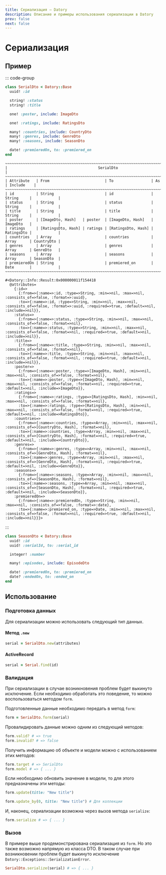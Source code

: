```yaml
---
title: Сериализация — Datory
description: Описание и примеры использования сериализации в Datory
prev: false
next: false
---
```


# Сериализация

## Пример

::: code-group

```ruby [Код]
class SerialDto < Datory::Base
  uuid! :id

  string! :status
  string! :title

  one! :poster, include: ImageDto

  one! :ratings, include: RatingsDto

  many! :countries, include: CountryDto
  many! :genres, include: GenreDto
  many! :seasons, include: SeasonDto

  date! :premieredOn, to: :premiered_on
end
```

```text [Таблица]
~~~~~~~~~~~~~~~~~~~~~~~~~~~~~~~~~~~~~~~~~~~~~~~~~~~~~~~~~~~~~~~~~~~~~~~~~~~~~~~~~~~~~~~~~~~~~
|                                         SerialDto                                         |
~~~~~~~~~~~~~~~~~~~~~~~~~~~~~~~~~~~~~~~~~~~~~~~~~~~~~~~~~~~~~~~~~~~~~~~~~~~~~~~~~~~~~~~~~~~~~
| Attribute   | From                         | To                 | As         | Include    |
~~~~~~~~~~~~~~~~~~~~~~~~~~~~~~~~~~~~~~~~~~~~~~~~~~~~~~~~~~~~~~~~~~~~~~~~~~~~~~~~~~~~~~~~~~~~~
| id          | String                       | id                 | String     |            |
| status      | String                       | status             | String     |            |
| title       | String                       | title              | String     |            |
| poster      | [ImageDto, Hash]   | poster  | [ImageDto, Hash]   | ImageDto   |            |
| ratings     | [RatingsDto, Hash] | ratings | [RatingsDto, Hash] | RatingsDto |            |
| countries   | Array                        | countries          | Array      | CountryDto |
| genres      | Array                        | genres             | Array      | GenreDto   |
| seasons     | Array                        | seasons            | Array      | SeasonDto  |
| premieredOn | String                       | premiered_on       | Date       |            |
~~~~~~~~~~~~~~~~~~~~~~~~~~~~~~~~~~~~~~~~~~~~~~~~~~~~~~~~~~~~~~~~~~~~~~~~~~~~~~~~~~~~~~~~~~~~~
```

```text [Информация]
#<Datory::Info::Result:0x000000011f154418 
  @attributes=
    {:id=>
      {:from=>{:name=>:id, :type=>String, :min=>nil, :max=>nil, :consists_of=>false, :format=>:uuid}, 
      :to=>{:name=>:id, :type=>String, :min=>nil, :max=>nil, :consists_of=>false, :format=>:uuid, :required=>true, :default=>nil, :include=>nil}}, 
    :status=>
      {:from=>{:name=>:status, :type=>String, :min=>nil, :max=>nil, :consists_of=>false, :format=>nil}, 
      :to=>{:name=>:status, :type=>String, :min=>nil, :max=>nil, :consists_of=>false, :format=>nil, :required=>true, :default=>nil, :include=>nil}}, 
    :title=>
      {:from=>{:name=>:title, :type=>String, :min=>nil, :max=>nil, :consists_of=>false, :format=>nil}, 
      :to=>{:name=>:title, :type=>String, :min=>nil, :max=>nil, :consists_of=>false, :format=>nil, :required=>true, :default=>nil, :include=>nil}}, 
    :poster=>
      {:from=>{:name=>:poster, :type=>[ImageDto, Hash], :min=>nil, :max=>nil, :consists_of=>false, :format=>nil}, 
      :to=>{:name=>:poster, :type=>[ImageDto, Hash], :min=>nil, :max=>nil, :consists_of=>false, :format=>nil, :required=>true, :default=>nil, :include=>ImageDto}}, 
    :ratings=>
      {:from=>{:name=>:ratings, :type=>[RatingsDto, Hash], :min=>nil, :max=>nil, :consists_of=>false, :format=>nil}, 
      :to=>{:name=>:ratings, :type=>[RatingsDto, Hash], :min=>nil, :max=>nil, :consists_of=>false, :format=>nil, :required=>true, :default=>nil, :include=>RatingsDto}}, 
    :countries=>
      {:from=>{:name=>:countries, :type=>Array, :min=>nil, :max=>nil, :consists_of=>[CountryDto, Hash], :format=>nil}, 
      :to=>{:name=>:countries, :type=>Array, :min=>nil, :max=>nil, :consists_of=>[CountryDto, Hash], :format=>nil, :required=>true, :default=>nil, :include=>CountryDto}}, 
    :genres=>
      {:from=>{:name=>:genres, :type=>Array, :min=>nil, :max=>nil, :consists_of=>[GenreDto, Hash], :format=>nil}, 
      :to=>{:name=>:genres, :type=>Array, :min=>nil, :max=>nil, :consists_of=>[GenreDto, Hash], :format=>nil, :required=>true, :default=>nil, :include=>GenreDto}}, 
    :seasons=>
      {:from=>{:name=>:seasons, :type=>Array, :min=>nil, :max=>nil, :consists_of=>[SeasonDto, Hash], :format=>nil}, 
      :to=>{:name=>:seasons, :type=>Array, :min=>nil, :max=>nil, :consists_of=>[SeasonDto, Hash], :format=>nil, :required=>true, :default=>nil, :include=>SeasonDto}}, 
    :premieredOn=>
      {:from=>{:name=>:premieredOn, :type=>String, :min=>nil, :max=>nil, :consists_of=>false, :format=>:date}, 
      :to=>{:name=>:premiered_on, :type=>Date, :min=>nil, :max=>nil, :consists_of=>false, :format=>nil, :required=>true, :default=>nil, :include=>nil}}}>
```

:::

```ruby
class SeasonDto < Datory::Base
  uuid! :id
  uuid! :serialId, to: :serial_id

  integer! :number

  many! :episodes, include: EpisodeDto

  date! :premieredOn, to: :premiered_on
  date? :endedOn, to: :ended_on
end
```

## Использование

### Подготовка данных

Для сериализации можно использовать следующий тип данных.

#### Метод `.new`

```ruby
serial = SerialDto.new(attributes)
```

#### ActiveRecord

```ruby
serial = Serial.find(id)
```

### Валидация

При сериализации в случае возникновения проблем будет выкинуто исключение.
Если необходимо обработать это поведение, то можно воспользоваться методом `form`.

Подготовленные данные необходимо передать в метод `form`:

```ruby
form = SerialDto.form(serial)
```

Провалидировать данные можно одним из следующий методов:

```ruby
form.valid? # => true
form.invalid? # => false
```

Получить информацию об объекте и модели можно с использованием этих методов:

```ruby
form.target # => SerialDto
form.model # => { ... }
```

Если необходимо обновить значение в модели, то для этого предназначены эти методы:

```ruby
form.update(title: "New title")

form.update_by(0, title: "New title") # Для коллекции
```

И, наконец, сериализации возможна через вызов метода `serialize`:

```ruby
form.serialize # => { ... }
```

### Вызов

В примере выше продемонстрирована сериализация из `form`.
Но это также возможно напрямую из класса DTO.
В таком случае при возникновении проблем будет выкинуто исключение `Datory::Exceptions::SerializationError`.

```ruby
SerialDto.serialize(serial) # => { ... }
```
